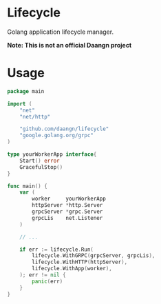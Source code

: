 # Lifecycle

Golang application lifecycle manager.

**Note: This is not an official Daangn project**

# Usage

```go
package main

import (
	"net"
	"net/http"

	"github.com/daangn/lifecycle"
	"google.golang.org/grpc"
)

type yourWorkerApp interface{
	Start() error
	GracefulStop()
}

func main() {
	var (
		worker     yourWorkerApp
		httpServer *http.Server
		grpcServer *grpc.Server
		grpcLis    net.Listener
	)

	// ...

	if err := lifecycle.Run(
		lifecycle.WithGRPC(grpcServer, grpcLis),
		lifecycle.WithHTTP(httpServer),
		lifecycle.WithApp(worker),
	); err != nil {
		panic(err)
	}
}
```
